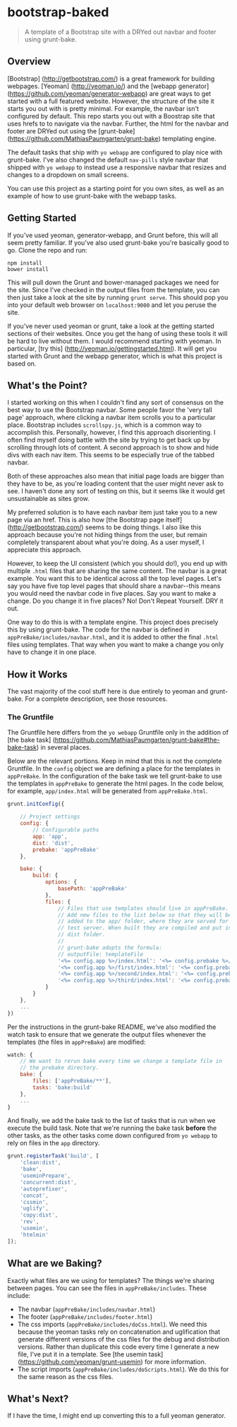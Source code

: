 # bootstrap-baked

> A template of a Bootstrap site with a DRYed out navbar and footer using grunt-bake.

## Overview

[Bootstrap] (http://getbootstrap.com/) is a great framework for building
webpages. [Yeoman] (http://yeoman.io/) and the [webapp generator] (https://github.com/yeoman/generator-webapp)
are great ways to get started with a full featured website. However, the
structure of the site it starts you out with is pretty minimal. For example,
the navbar isn't configured by default. This repo starts you out with a Boostrap
site that uses hrefs to to navigate via the navbar. Further, the html for the
navbar and footer are DRYed out using the [grunt-bake] (https://github.com/MathiasPaumgarten/grunt-bake)
templating engine.

The default tasks that ship with `yo webapp` are configured
to play nice with grunt-bake. I've also changed the default `nav-pills` style
navbar that shipped with `yo webapp` to instead use a responsive navbar that
resizes and changes to a dropdown on small screens.

You can use this project as a starting point for you own sites, as well as an
example of how to use grunt-bake with the webapp tasks.

## Getting Started

If you've used yeoman, generator-webapp, and Grunt before, this will all seem
pretty familiar. If you've also used grunt-bake you're basically good to go.
Clone the repo and run:

```shell
npm install
bower install
```

This will pull down the Grunt and bower-managed packages we need for the site.
Since I've checked in the output files from the template, you can then just
take a look at the site by running `grunt serve`. This should pop you into your
default web browser on `localhost:9000` and let you peruse the site.

If you've never used yeoman or grunt, take a look at the getting started
sections of their websites. Once you get the hang of using these tools it will
be hard to live without them. I would recommend starting with yeoman. In
particular, [try this] (http://yeoman.io/gettingstarted.html). It will get you
started with Grunt and the webapp generator, which is what this project is
based on.

## What's the Point?

I started working on this when I couldn't find any sort of consensus on the
best way to use the Bootstrap navbar. Some people favor the 'very tall page'
approach, where clicking a navbar item scrolls you to a particular place.
Bootstrap includes `scrollspy.js`, which is a common way to accomplish this.
Personally, however, I find this approach disorienting. I often find myself
doing battle with the site by trying to get back up by scrolling through lots
of content. A second approach is to show and hide divs with each nav item.
This seems to be especially true of the tabbed navbar.

Both of these approaches also mean that initial page loads are bigger than they
have to be, as you're loading content that the user might never ask to see. I
haven't done any sort of testing on this, but it seems like it would get
unsustainable as sites grow.

My preferred solution is to have each navbar item just take you to a new page
via an href. This is also how [the Bootstrap page itself] (http://getbootstrap.com/)
seems to be doing things. I also like this approach because you're not hiding
things from the user, but remain completely transparent about what you're
doing. As a user myself, I appreciate this approach.

However, to keep the UI consistent (which you should do!), you end up with
multiple `.html` files that are sharing the same content. The navbar is a great
example. You want this to be identical across all the top level pages. Let's
say you have five top level pages that should share a navbar--this means you
would need the navbar code in five places. Say you want to make a change. Do
you change it in five places? No! Don't Repeat Yourself. DRY it out.

One way to do this is with a template engine. This project does precisely this
by using grunt-bake. The
code for the navbar is defined in `appPreBake/includes/navbar.html`, and it is
added to other the final `.html` files using templates. That way when you want
to make a change you only have to change it in one place.

## How it Works

The vast majority of the cool stuff here is due entirely to yeoman and
grunt-bake. For a complete description, see those resources.

### The Gruntfile

The Gruntfile here differs from the `yo webapp` Gruntfile only in the addition
of [the bake task] (https://github.com/MathiasPaumgarten/grunt-bake#the-bake-task)
in several places.

Below are the relevant portions. Keep in mind that this is not the complete
Gruntfile. In the `config` object we are defining a place for the templates in
`appPreBake`. In the configuration of the bake task we tell grunt-bake to
use the templates in `appPreBake` to generate the html pages. In the code
below, for example, `app/index.html` will be generated from `appPreBake.html`.

```js
grunt.initConfig({

    // Project settings
    config: {
        // Configurable paths
        app: 'app',
        dist: 'dist',
        prebake: 'appPreBake'
    },

    bake: {
        build: {
            options: {
                basePath: 'appPreBake'
            },
            files: {
                // Files that use templates should live in appPreBake.
                // Add new files to the list below so that they will be
                // added to the app/ folder, where they are served for the
                // test server. When built they are compiled and put in the
                // dist folder.
                //
                // grunt-bake adopts the formula:
                // outputFile: templateFile
                '<%= config.app %>/index.html': '<%= config.prebake %>/index.html',
                '<%= config.app %>/first/index.html': '<%= config.prebake %>/first/index.html',
                '<%= config.app %>/second/index.html': '<%= config.prebake %>/second/index.html',
                '<%= config.app %>/third/index.html': '<%= config.prebake %>/third/index.html'
            }
        }
    },
    ...
})
```

Per the instructions in the grunt-bake README, we've also modified the watch
task to ensure that we generate the output files whenever the templates (the
files in `appPreBake`) are modified:

```js
watch: {
    // We want to rerun bake every time we change a template file in
    // the prebake directory.
    bake: {
        files: ['appPreBake/**'],
        tasks: 'bake:build'
    },
    ...
}
```

And finally, we add the bake task to the list of tasks that is run when we
execute the build task. Note that we're running the bake task <b>before</b>
the other tasks, as the other tasks come down configured from `yo webapp` to
rely on files in the `app` directory.

```js
grunt.registerTask('build', [
    'clean:dist',
    'bake',
    'useminPrepare',
    'concurrent:dist',
    'autoprefixer',
    'concat',
    'cssmin',
    'uglify',
    'copy:dist',
    'rev',
    'usemin',
    'htmlmin'
]);
```

## What are we Baking?

Exactly what files are we using for templates? The things we're sharing
between pages. You can see the files in `appPreBake/includes`.
These include:

* The navbar (`appPreBake/includes/navbar.html`)
* The footer (`appPreBake/includes/footer.html`)
* The css imports (`appPreBake/includes/doCss.html`). We need this because the
yeoman tasks rely on concatenation and uglification that generate different
versions of the css files for the debug and distribution versions. Rather than
duplicate this code every time I generate a new file, I've put it in a template.
See [the usemin task] (https://github.com/yeoman/grunt-usemin) for more
information.
* The script imports (`appPreBake/includes/doScripts.html`). We do this for the
same reason as the css files.

## What's Next?

If I have the time, I might end up converting this to a full yeoman generator.
